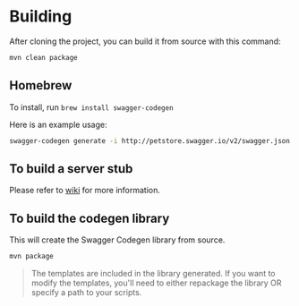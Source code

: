 # Building

After cloning the project, you can build it from source with this command:

```sh
mvn clean package
```

## Homebrew

To install, run `brew install swagger-codegen`

Here is an example usage:

```sh
swagger-codegen generate -i http://petstore.swagger.io/v2/swagger.json -l ruby -o /tmp/test/
```

## To build a server stub

Please refer to [wiki](https://github.com/swagger-api/swagger-codegen/wiki/Server-stub-generator-HOWTO) for more information.

## To build the codegen library

This will create the Swagger Codegen library from source.

```sh
mvn package
```

> The templates are included in the library generated.  If you want to modify the templates, you'll need to either repackage the library OR specify a path to your scripts.
